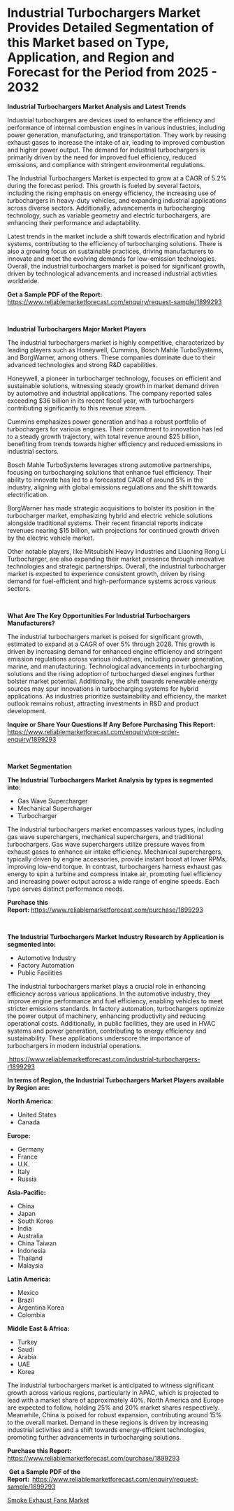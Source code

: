<p><h1>Industrial Turbochargers Market Provides Detailed Segmentation of this Market based on Type, Application, and Region and Forecast for the Period from 2025 - 2032</h1></p><p><strong>Industrial Turbochargers Market Analysis and Latest Trends</strong></p>
<p><p>Industrial turbochargers are devices used to enhance the efficiency and performance of internal combustion engines in various industries, including power generation, manufacturing, and transportation. They work by reusing exhaust gases to increase the intake of air, leading to improved combustion and higher power output. The demand for industrial turbochargers is primarily driven by the need for improved fuel efficiency, reduced emissions, and compliance with stringent environmental regulations.</p><p>The Industrial Turbochargers Market is expected to grow at a CAGR of 5.2% during the forecast period. This growth is fueled by several factors, including the rising emphasis on energy efficiency, the increasing use of turbochargers in heavy-duty vehicles, and expanding industrial applications across diverse sectors. Additionally, advancements in turbocharging technology, such as variable geometry and electric turbochargers, are enhancing their performance and adaptability.</p><p>Latest trends in the market include a shift towards electrification and hybrid systems, contributing to the efficiency of turbocharging solutions. There is also a growing focus on sustainable practices, driving manufacturers to innovate and meet the evolving demands for low-emission technologies. Overall, the industrial turbochargers market is poised for significant growth, driven by technological advancements and increased industrial activities worldwide.</p></p>
<p><strong>Get a Sample PDF of the Report:&nbsp;</strong> <a href="https://www.reliablemarketforecast.com/enquiry/request-sample/1899293?utm_campaign=2781&utm_medium=2&utm_source=Github&utm_content=ia&utm_term=11042025&utm_id=industrial-turbochargers">https://www.reliablemarketforecast.com/enquiry/request-sample/1899293</a></p>
<p>&nbsp;</p>
<p><strong>Industrial Turbochargers Major Market Players</strong></p>
<p><p>The industrial turbochargers market is highly competitive, characterized by leading players such as Honeywell, Cummins, Bosch Mahle TurboSystems, and BorgWarner, among others. These companies dominate due to their advanced technologies and strong R&D capabilities.</p><p>Honeywell, a pioneer in turbocharger technology, focuses on efficient and sustainable solutions, witnessing steady growth in market demand driven by automotive and industrial applications. The company reported sales exceeding $36 billion in its recent fiscal year, with turbochargers contributing significantly to this revenue stream.</p><p>Cummins emphasizes power generation and has a robust portfolio of turbochargers for various engines. Their commitment to innovation has led to a steady growth trajectory, with total revenue around $25 billion, benefiting from trends towards higher efficiency and reduced emissions in industrial sectors.</p><p>Bosch Mahle TurboSystems leverages strong automotive partnerships, focusing on turbocharging solutions that enhance fuel efficiency. Their ability to innovate has led to a forecasted CAGR of around 5% in the industry, aligning with global emissions regulations and the shift towards electrification.</p><p>BorgWarner has made strategic acquisitions to bolster its position in the turbocharger market, emphasizing hybrid and electric vehicle solutions alongside traditional systems. Their recent financial reports indicate revenues nearing $15 billion, with projections for continued growth driven by the electric vehicle market.</p><p>Other notable players, like Mitsubishi Heavy Industries and Liaoning Rong Li Turbocharger, are also expanding their market presence through innovative technologies and strategic partnerships. Overall, the industrial turbocharger market is expected to experience consistent growth, driven by rising demand for fuel-efficient and high-performance systems across various sectors.</p></p>
<p>&nbsp;</p>
<p><strong>What Are The Key Opportunities For Industrial Turbochargers Manufacturers?</strong></p>
<p><p>The industrial turbochargers market is poised for significant growth, estimated to expand at a CAGR of over 5% through 2028. This growth is driven by increasing demand for enhanced engine efficiency and stringent emission regulations across various industries, including power generation, marine, and manufacturing. Technological advancements in turbocharging solutions and the rising adoption of turbocharged diesel engines further bolster market potential. Additionally, the shift towards renewable energy sources may spur innovations in turbocharging systems for hybrid applications. As industries prioritize sustainability and efficiency, the market outlook remains robust, attracting investments in R&D and product development.</p></p>
<p><strong>Inquire or Share Your Questions If Any Before Purchasing This Report:</strong> <a href="https://www.reliablemarketforecast.com/enquiry/pre-order-enquiry/1899293?utm_campaign=2781&utm_medium=2&utm_source=Github&utm_content=ia&utm_term=11042025&utm_id=industrial-turbochargers">https://www.reliablemarketforecast.com/enquiry/pre-order-enquiry/1899293</a></p>
<p>&nbsp;</p>
<p><strong>Market Segmentation</strong></p>
<p><strong>The Industrial Turbochargers Market Analysis by types is segmented into:</strong></p>
<p><ul><li>Gas Wave Supercharger</li><li>Mechanical Supercharger</li><li>Turbocharger</li></ul></p>
<p><p>The industrial turbochargers market encompasses various types, including gas wave superchargers, mechanical superchargers, and traditional turbochargers. Gas wave superchargers utilize pressure waves from exhaust gases to enhance air intake efficiency. Mechanical superchargers, typically driven by engine accessories, provide instant boost at lower RPMs, improving low-end torque. In contrast, turbochargers harness exhaust gas energy to spin a turbine and compress intake air, promoting fuel efficiency and increasing power output across a wide range of engine speeds. Each type serves distinct performance needs.</p></p>
<p><strong>Purchase this Report:&nbsp;</strong><a href="https://www.reliablemarketforecast.com/purchase/1899293?utm_campaign=2781&utm_medium=2&utm_source=Github&utm_content=ia&utm_term=11042025&utm_id=industrial-turbochargers">https://www.reliablemarketforecast.com/purchase/1899293</a></p>
<p>&nbsp;</p>
<p><strong>The Industrial Turbochargers Market Industry Research by Application is segmented into:</strong></p>
<p><ul><li>Automotive Industry</li><li>Factory Automation</li><li>Public Facilities</li></ul></p>
<p><p>The industrial turbochargers market plays a crucial role in enhancing efficiency across various applications. In the automotive industry, they improve engine performance and fuel efficiency, enabling vehicles to meet stricter emissions standards. In factory automation, turbochargers optimize the power output of machinery, enhancing productivity and reducing operational costs. Additionally, in public facilities, they are used in HVAC systems and power generation, contributing to energy efficiency and sustainability. These applications underscore the importance of turbochargers in modern industrial operations.</p></p>
<p><a href="https://www.reliablemarketforecast.com/industrial-turbochargers-r1899293?utm_campaign=2781&utm_medium=2&utm_source=Github&utm_content=ia&utm_term=11042025&utm_id=industrial-turbochargers">&nbsp;https://www.reliablemarketforecast.com/industrial-turbochargers-r1899293</a></p>
<p><strong>In terms of Region, the Industrial Turbochargers Market Players available by Region are:</strong></p>
<p>
    <p> <strong> North America: </strong>
        <ul>
            <li>United States</li>
            <li>Canada</li>
        </ul>
        </p> 
    <p> <strong> Europe: </strong>
        <ul>
            <li>Germany</li>
            <li>France</li>
            <li>U.K.</li>
            <li>Italy</li>
            <li>Russia</li>
        </ul>
        </p> 
    <p> <strong> Asia-Pacific: </strong>
        <ul>
            <li>China</li>
            <li>Japan</li>
            <li>South Korea</li>
            <li>India</li>
            <li>Australia</li>
            <li>China Taiwan</li>
            <li>Indonesia</li>
            <li>Thailand</li>
            <li>Malaysia</li>
        </ul>
        </p> 
    <p> <strong> Latin America: </strong>
        <ul>
            <li>Mexico</li>
            <li>Brazil</li>
            <li>Argentina Korea</li>
            <li>Colombia</li>
        </ul>
        </p> 
    <p> <strong> Middle East & Africa: </strong>
        <ul>
            <li>Turkey</li>
            <li>Saudi</li>
            <li>Arabia</li>
            <li>UAE</li>
            <li>Korea</li>
        </ul>
    </p>
    </p>
<p><p>The industrial turbochargers market is anticipated to witness significant growth across various regions, particularly in APAC, which is projected to lead with a market share of approximately 40%. North America and Europe are expected to follow, holding 25% and 20% market shares respectively. Meanwhile, China is poised for robust expansion, contributing around 15% to the overall market. Demand in these regions is driven by increasing industrial activities and a shift towards energy-efficient technologies, promoting further advancements in turbocharging solutions.</p></p>
<p><strong>Purchase this Report: </strong><a href="https://www.reliablemarketforecast.com/purchase/1899293?utm_campaign=2781&utm_medium=2&utm_source=Github&utm_content=ia&utm_term=11042025&utm_id=industrial-turbochargers">https://www.reliablemarketforecast.com/purchase/1899293</a></p>
<p>&nbsp;<strong>Get a Sample PDF of the Report:&nbsp;&nbsp;</strong><a href="https://www.reliablemarketforecast.com/enquiry/request-sample/1899293?utm_campaign=2781&utm_medium=2&utm_source=Github&utm_content=ia&utm_term=11042025&utm_id=industrial-turbochargers">https://www.reliablemarketforecast.com/enquiry/request-sample/1899293</a></p>
<p><strong></strong></p>
<p><p><a href="https://github.com/thanenegenqa/Market-Research-Report-List-1/blob/main/smoke-exhaust-fans-market.md?utm_campaign=2781&utm_medium=2&utm_source=Github&utm_content=ia&utm_term=11042025&utm_id=industrial-turbochargers">Smoke Exhaust Fans Market</a></p></p>
